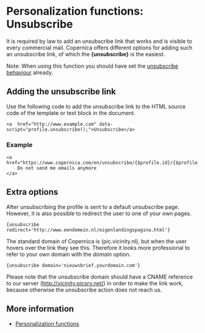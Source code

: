 # Personalization functions: Unsubscribe

It is required by law to add an unsubscribe link that works and 
is visible to every commercial mail. Copernica offers different options 
for adding such an unsubscribe link, of which the **{unsubscribe}** is 
the easiest.

Note: When using this function you should have set the [unsubscribe behaviour](./database-unsubscribe-behavior) 
already.

## Adding the unsubscribe link

Use the following code to add the unsubscribe link to the HTML source 
code of the template or text block in the document.

    <a  href="http://www.example.com" data-script="profile.unsubscribe();">Unsubscribe</a>

### Example

    <a href="https://www.copernica.com/en/unsubscribe/{$profile.id}/{$profile.code}/">
        Do not send me emails anymore
    </a>

## Extra options

After unsubscribing the profile is sent to a default unsubscribe page. 
However, it is also possible to redirect the user to one of your own pages.

`{unsubscribe redirect='http://www.eendomein.nl/eigenlandingspagina.html'}`

The standard domain of Copernica is (pic.vicinity.nl), but when the user 
hovers over the link they see this. Therefore it looks more professional 
to refer to your own domain with the *domain* option.

`{unsubscribe domain='nieuwsbrief.yourdomain.com'}`

Please note that the unsubscribe domain should have a CNAME reference to 
our server (http://vicinity.picsrv.net/) in order to make the link work, 
because otherwise the unsubscribe action does not reach us.

## More information

* [Personalization functions](./personalization-functions)
